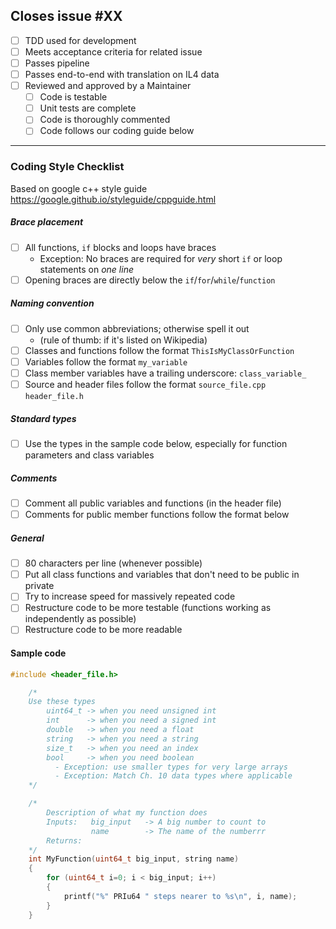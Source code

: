 ## Closes issue #XX

* [ ] TDD used for development
* [ ] Meets acceptance criteria for related issue
* [ ] Passes pipeline
* [ ] Passes end-to-end with translation on IL4 data
* [ ] Reviewed and approved by a Maintainer
  - [ ] Code is testable
  - [ ] Unit tests are complete
  - [ ] Code is thoroughly commented
  - [ ] Code follows our coding guide below
---

### Coding Style Checklist

Based on google c++ style guide https://google.github.io/styleguide/cppguide.html

##### Brace placement
* [ ] All functions, `if` blocks and loops have braces
  - Exception: No braces are required for _very_ short `if` or loop statements on _one line_
* [ ] Opening braces are directly below the `if`/`for`/`while`/`function`

##### Naming convention

* [ ] Only use common abbreviations; otherwise spell it out
    - (rule of thumb: if it's listed on Wikipedia)
* [ ] Classes and functions follow the format `ThisIsMyClassOrFunction`
* [ ] Variables follow the format `my_variable`
* [ ] Class member variables have a trailing underscore: `class_variable_`
* [ ] Source and header files follow the format `source_file.cpp` `header_file.h`

##### Standard types
* [ ] Use the types in the sample code below, especially for function parameters and class variables

##### Comments
* [ ] Comment all public variables and functions (in the header file)
* [ ] Comments for public member functions follow the format below

##### General
* [ ] 80 characters per line (whenever possible)
* [ ] Put all class functions and variables that don't need to be public in private
* [ ] Try to increase speed for massively repeated code
* [ ] Restructure code to be more testable (functions working as independently as possible) 
* [ ] Restructure code to be more readable

#### Sample code
```c++
#include <header_file.h>

    /*
    Use these types
        uint64_t -> when you need unsigned int
        int      -> when you need a signed int
        double	 -> when you need a float
        string	 -> when you need a string
        size_t	 -> when you need an index
        bool	 -> when you need boolean
          - Exception: use smaller types for very large arrays
          - Exception: Match Ch. 10 data types where applicable
    */

    /*
        Description of what my function does
        Inputs:   big_input   -> A big number to count to
                  name        -> The name of the numberrr
        Returns:           
    */
    int MyFunction(uint64_t big_input, string name)
    {
        for (uint64_t i=0; i < big_input; i++)
        {
            printf("%" PRIu64 " steps nearer to %s\n", i, name);
        }
    }
```


